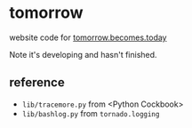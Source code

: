 # tomorrow

website code for [tomorrow.becomes.today](http://tomorrow.becomes.today)

Note it's developing and hasn't finished.

## reference
* `lib/tracemore.py` from \<Python Cockbook\>
* `lib/bashlog.py` from `tornado.logging`
